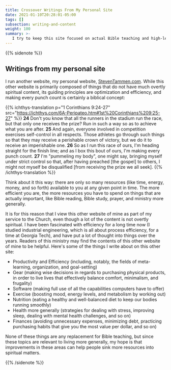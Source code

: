 ```yaml
---
title: Crossover Writings From My Personal Site
date: 2021-01-10T20:28:01-05:00
tags: []
subsection: writing-and-content
weight: 100
summary: >-
   I try to keep this site focused on actual Bible teaching and high-level discussion of application. However, I write about a lot of other things that people might find useful on my personal website (StevenTammen.com): Productivity and Efficiency, Gear, Software, Exercise, Nutrition, Health, Finances, and more.
---
```


{{% sidenote %}}
## Writings from my personal site

I run another website, my personal website, [StevenTammen.com](https://www.steventammen.com). While this other website is primarily composed of things that do not have much overtly spiritual content, its guiding principles are optimization and efficiency, and making every punch count is certainly a biblical concept:

{{% ichthys-translation p="1 Corinthians 9:24-27" src="https://ichthys.com/6A-Peripateo.htm#1st%20Corinthians%209:25-27" %}}
**24** Don't you know that all the runners in the stadium run the race, but that only one receives the prize? Run in such a way so as to achieve what you are after. **25** And again, everyone involved in competition exercises self-control in all respects. Those athletes go through such things so that they may receive a perishable crown of victory, but we do it to receive an imperishable one. **26** So as I run this race of ours, I'm heading straight for the finish line; and as I box this bout of ours, I'm making every punch count. **27** I'm "pummeling my body", one might say, bringing myself under strict control so that, after having preached [the gospel] to others, I might not myself be disqualified [from receiving the prize we all seek].
{{% /ichthys-translation %}}

Think about it this way: there are only so many resources (like time, energy, money, and so forth) available to you at any given point in time. The more efficient you are, the more resources you have to spend on things that are actually important, like Bible reading, Bible study, prayer, and ministry more generally.

It is for this reason that I view this other website of mine as part of my service to the Church, even though a lot of the content is not overtly spiritual. I have been fascinated with efficiency for a long time now (I studied industrial engineering, which is all about process efficiency, for a time at Georgia Tech), and have put a lot of thought into things over the years. Readers of this ministry may find the contents of this other website of mine to be helpful. Here's some of the things I write about on this other site:

* Productivity and Efficiency (including, notably, the fields of meta-learning, organization, and goal-setting)
* Gear (making wise decisions in regards to purchasing physical products, in order to live lives that effectively balance comfort, minimalism, and frugality)
* Software (making full use of all the capabilities computers have to offer)
* Exercise (boosting mood, energy levels, and metabolism by working out)
* Nutrition (eating a healthy and well-balanced diet to keep our bodies running smoothly)
* Health more generally (strategies for dealing with stress, improving sleep, dealing with mental health challenges, and so on)
* Finances (avoiding unnecessary expenses, minimizing debt, practicing purchasing habits that give you the most value per dollar, and so on)

None of these things are any replacement for Bible teaching, but since these topics are relevant to living more generally, my hope is that improvements in these areas can help people sink more resources into spiritual matters.

{{% /sidenote %}}